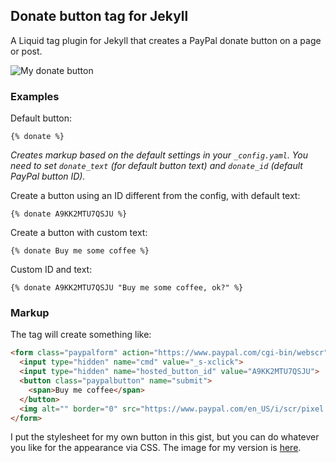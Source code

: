 ## Donate button tag for Jekyll

A Liquid tag plugin for Jekyll that creates a PayPal donate button on a page or post.

![My donate button](https://github.com/ttscoff/JekyllPlugins/blob/master/Donation/DonateButton.gif?raw=true)

### Examples

Default button:

	{% donate %}

*Creates markup based on the default settings in your `_config.yaml`. You need to set `donate_text` (for default button text) and `donate_id` (default PayPal button ID).*

Create a button using an ID different from the config, with default text:

	{% donate A9KK2MTU7QSJU %}


Create a button with custom text:

	{% donate Buy me some coffee %}

Custom ID and text:

	{% donate A9KK2MTU7QSJU "Buy me some coffee, ok?" %}

### Markup ###

The tag will create something like:

```html
<form class="paypalform" action="https://www.paypal.com/cgi-bin/webscr" method="post">
  <input type="hidden" name="cmd" value="_s-xclick">
  <input type="hidden" name="hosted_button_id" value="A9KK2MTU7QSJU">
  <button class="paypalbutton" name="submit">
    <span>Buy me coffee</span>
  </button>
  <img alt="" border="0" src="https://www.paypal.com/en_US/i/scr/pixel.gif" width="1" height="1">
</form>
```

I put the stylesheet for my own button in this gist, but you can do whatever you like for the appearance via CSS. The image for my version is [here](https://raw.github.com/ttscoff/JekyllPlugins/master/Donation/donation2.png).
